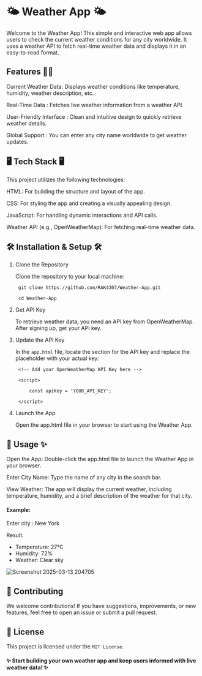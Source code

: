 # 🌤️ Weather App 🌤️
Welcome to the Weather App! This simple and interactive web app allows users to check the current weather conditions for any city worldwide. It uses a weather API to fetch real-time weather data and displays it in an easy-to-read format.


## Features 🚀✨

Current Weather Data: Displays weather conditions like temperature, humidity, weather description, etc.

Real-Time Data : Fetches live weather information from a weather API.

User-Friendly Interface : Clean and intuitive design to quickly retrieve weather details.

Global Support : You can enter any city name worldwide to get weather updates.


## 🖥️ Tech Stack 🖥️
This project utilizes the following technologies:

HTML: For building the structure and layout of the app.

CSS: For styling the app and creating a visually appealing design.

JavaScript: For handling dynamic interactions and API calls.

Weather API (e.g., OpenWeatherMap): For fetching real-time weather data.

## 🛠️ Installation & Setup 🛠️
1. Clone the Repository

    Clone the repository to your local machine:

        git clone https://github.com/RAK4307/Weather-App.git

        cd Weather-App
2. Get API Key

    To retrieve weather data, you need an API key from 
    OpenWeatherMap. After signing up, get your API key.

3. Update the API Key

    In the `app.html` file, locate the section for the API key and replace the placeholder with your actual key:

        <!-- Add your OpenWeatherMap API Key here -->

        <script>

            const apiKey = 'YOUR_API_KEY';

        </script>

4. Launch the App

    Open the app.html file in your browser to start using the Weather App.

## 🎯 Usage ✨
Open the App: Double-click the app.html file to launch the Weather App in your browser.

Enter City Name: Type the name of any city in the search bar.

View Weather: The app will display the current weather, including temperature, humidity, and a brief description of the weather for that city.


#### Example:

Enter city : New York

Result:  
- Temperature: 27°C
- Humidity: 72%
- Weather: Clear sky

![Screenshot 2025-03-13 204705](https://github.com/user-attachments/assets/6ad6c374-feba-42ba-9a09-b2055b2d7dc0)




## 📝 Contributing 

We welcome contributions! If you have suggestions, improvements, or new features, feel free to open an issue or submit a pull request.


## 📜 License 
This project is licensed under the `MIT License`. 

#### ✨ Start building your own weather app and keep users informed with live weather data! ✨
